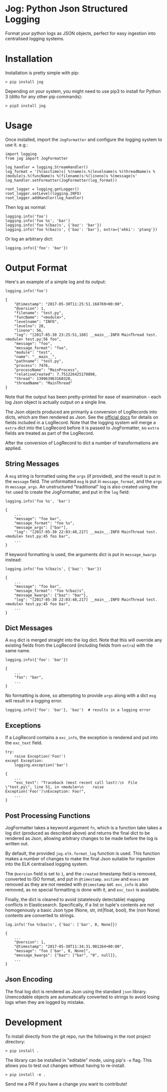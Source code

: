 Jog: Python Json Structured Logging
====
Format your python logs as JSON objects, perfect for easy ingestion into centralised logging systems.

# Installation
Installation is pretty simple with pip:
```
> pip install jog
```

Depending on your system, you might need to use pip3 to install for Python 3 (ditto for any other pip commands):
```
> pip3 install jog
```

# Usage
Once installed, import the `JogFormatter` and configure the logging system to use it. e.g.:
```
import logging
from jog import JogFormatter

log_handler = logging.StreamHandler()
log_format = '[%(asctime)s] %(name)s.%(levelname)s %(threadName)s %(module)s.%(funcName)s %(filename)s:%(lineno)s %(message)s'
log_handler.setFormatter(JogFormatter(log_format))

root_logger = logging.getLogger()
root_logger.setLevel(logging.INFO)
root_logger.addHandler(log_handler)
```

Then log as normal:
```
logging.info('foo')
logging.info('foo %s', 'bar')
logging.info('foo %(baz)s', {'baz': 'bar'})
logging.info('foo %(baz)s', {'baz': 'bar'}, extra={'ekki': 'ptang'})
```

Or log an arbitrary dict:
```
logging.info({'foo': 'bar'})
```

# Output Format
Here's an example of a simple log and its output:
```
logging.info('foo')
```
```
{
    "@timestamp": "2017-05-30T11:25:51.168769+00:00",
    "@version": 1,
    "filename": "test.py",
    "funcName": "<module>",
    "levelname": "INFO",
    "levelno": 20,
    "lineno": 56,
    "log": "[2017-05-30 23:25:51,168] __main__.INFO MainThread test.<module> test.py:56 foo",
    "message": "foo",
    "message_format": "foo",
    "module": "test",
    "name": "__main__",
    "pathname": "test.py",
    "process": 7476,
    "processName": "MainProcess",
    "relativeCreated": 7.751226425170898,
    "thread": 139963963160320,
    "threadName": "MainThread"
}
```
Note that the output has been pretty-printed for ease of examination - each log Json object is actually output on a single line.

The Json objects produced are primarily a conversion of LogRecords into dicts, which are then rendered as Json. See the [official docs](https://docs.python.org/3/library/logging.html#logrecord-attributes) for details on fields included in a LogRecord. Note that the logging system will merge a `extra` dict into the LogRecord before it is passed to JogFormatter, so `extra` fields are treated as part of the LogRecord.

After the conversion of LogRecord to dict a number of transformations are applied.

## String Messages
A `msg` string is formatted using the `args` (if provided), and the result is put in the `message` field. The unformatted `msg` is put in `message_format`, and the `args` in `message_args`. An unstructured "traditional" log is also created using the `fmt` used to create the JogFormatter, and put in the `log` field:
```
logging.info('foo %s', 'bar')
```
```
{
    ...
    "message": "foo bar",
    "message_format": "foo %s",
    "message_args": ["bar"],
    "log": "[2017-05-30 22:03:48,217] __main__.INFO MainThread test.<module> test.py:45 foo bar",
    ...
}
```

If keyword formatting is used, the arguments dict is put in `message_kwargs` instead:
```
logging.info('foo %(baz)s', {'baz': 'bar'})
```
```
{
    ...
    "message": "foo bar",
    "message_format": "foo %(baz)s",
    "message_kwargs": {"baz": "bar"},
    "log": "[2017-05-30 22:03:48,217] __main__.INFO MainThread test.<module> test.py:45 foo bar",
    ...
}
```

## Dict Messages
A `msg` dict is merged straight into the log dict. Note that this will override any existing fields from the LogRecord (including fields from `extra`) with the same name.
```
logging.info({'foo': 'bar'})
```
```
{
    ...
    "foo": "bar",
    ...
}
```

No formatting is done, so attempting to provide `args` along with a dict `msg` will result in a logging error.
```
logging.info({'foo': 'bar'}, 'baz')  # results in a logging error
```

## Exceptions
If a LogRecord contains a `exc_info`, the exception is rendered and put into the `exc_text` field.
```
try:
    raise Exception('Foo!')
except Exception:
    logging.exception('bar')
```
```
{
    ...
    "exc_text": "Traceback (most recent call last):\n  File \"test.py\", line 51, in <module>\n    raise Exception('Foo!')\nException: Foo!",
    ...
}
```

## Post Processing Functions
JogFormatter takes a keyword argument `fn`, which is a function take takes a log dict (produced as described above) and returns the final dict to be rendered as Json, allowing arbitrary changes to be made before the log is written out.

By default, the provided `jog.elk.format_log` function is used. This function makes a number of changes to make the final Json suitable for ingestion into the ELK centralised logging system.

The `@version` field is set to `1`, and the `created` timestamp field is removed, converted to ISO format, and put in `@timestamp`. `asctime` and `msecs` are removed as they are not needed with `@timestamp` set. `exc_info` is also removed, as no special formatting is done with it, and `exc_text` is available.

Finally, the dict is cleaned to avoid (statelessly detectable) mapping conflicts in Elasticsearch. Specifically, if a list or tuple's contents are not homogenously a basic Json type (None, str, int|float, bool), the (non None) contents are converted to strings.
```
log.info('foo %(baz)s', {'baz': ['bar', 0, None]})
```
```
{
    ...
    "@version": 1,
    "@timestamp": "2017-05-30T11:34:31.901264+00:00",
    "message": "foo ['bar', 0, None]",
    "message_kwargs": {"baz": ["bar", "0", null]},
    ...
}
```

## Json Encoding
The final log dict is rendered as Json using the standard `json` library. Unencodable objects are automatically converted to strings to avoid losing logs when they are logged by mistake.

# Development
To install directly from the git repo, run the following in the root project directory:
```
> pip install .
```

The library can be installed in "editable" mode, using pip's `-e` flag. This allows you to test out changes without having to re-install.
```
> pip install -e .
```

Send me a PR if you have a change you want to contribute!
